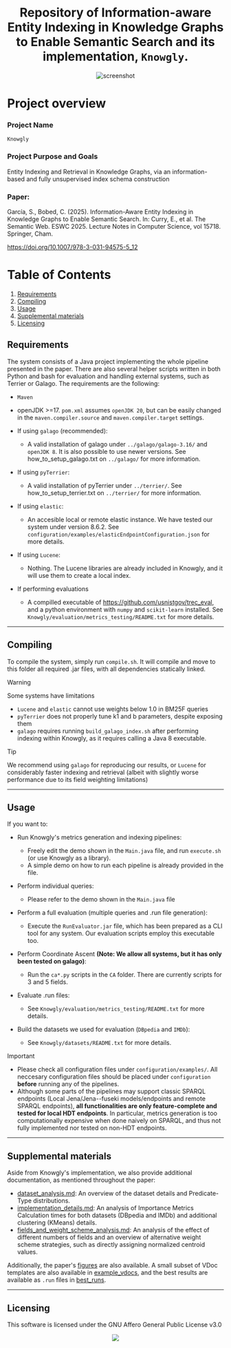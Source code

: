 <div align="center">

# Repository of Information-aware Entity Indexing in Knowledge Graphs to Enable Semantic Search and its implementation, `Knowgly`.

![screenshot](figures/vdoc_example.png)

</div>

# Project overview
### Project Name
`Knowgly`
### Project Purpose and Goals
Entity Indexing and Retrieval in Knowledge Graphs, via an information-based and fully unsupervised index schema construction
### Paper:
García, S., Bobed, C. (2025). Information-Aware Entity Indexing in Knowledge Graphs to Enable Semantic Search. In: Curry, E., et al. The Semantic Web. ESWC 2025. Lecture Notes in Computer Science, vol 15718. Springer, Cham. 

https://doi.org/10.1007/978-3-031-94575-5_12

# Table of Contents
1. [Requirements](#requirements)
2. [Compiling](#compiling)
3. [Usage](#usage)
4. [Supplemental materials](#supplemental-materials)
5. [Licensing](#licensing)



## Requirements
    
The system consists of a Java project implementing the whole pipeline presented in the paper. There are also several helper scripts written in both Python and bash for evaluation and handling external systems, such as Terrier or Galago.
The requirements are the following:
- `Maven`
- openJDK >=17. `pom.xml` assumes `openJDK 20`, but can be easily changed in the `maven.compiler.source` and `maven.compiler.target` settings.
- If using `galago` (recommended):
    - A valid installation of galago under `../galago/galago-3.16/` and `openJDK 8`. It is also possible to use newer versions.
      See how_to_setup_galago.txt on `../galago/` for more information.

- If using `pyTerrier`:
    - A valid installation of pyTerrier under `../terrier/`. See how_to_setup_terrier.txt on `../terrier/` for more information.

- If using `elastic`:
    - An accesible local or remote elastic instance. We have tested our system under version 8.6.2. See `configuration/examples/elasticEndpointConfiguration.json` for more details.

- If using `Lucene`:
    - Nothing. The Lucene libraries are already included in Knowgly, and it will use them to create a local index.     
  
- If performing evaluations
    - A compilled executable of https://github.com/usnistgov/trec_eval, and a python environment with `numpy` and `scikit-learn` installed. See `Knowgly/evaluation/metrics_testing/README.txt` for more details.

-----------------------------------------------------------------------------------------------------------------------------------------------

## Compiling
To compile the system, simply run `compile.sh`. It will compile and move to this folder all required .jar files, with all dependencies statically linked.

> [!WARNING]
> Some systems have limitations
> - `Lucene` and `elastic` cannot use weights below 1.0 in BM25F queries
> - `pyTerrier` does not properly tune k1 and b parameters, despite exposing them
> - `galago` requires running `build_galago_index.sh` after performing indexing within Knowgly, as it requires calling a Java 8 executable.


> [!TIP]
> We recommend using `galago` for reproducing our results, or `Lucene` for considerably faster indexing and retrieval (albeit with slightly worse performance due to its field weighting limitations)

-----------------------------------------------------------------------------------------------------------------------------------------------

## Usage
If you want to:
- Run Knowgly's metrics generation and indexing pipelines:
    - Freely edit the demo shown in the `Main.java` file, and run `execute.sh` (or use Knowgly as a library).
    - A simple demo on how to run each pipeline is already provided in the file.

- Perform individual queries:
    - Please refer to the demo shown in the `Main.java` file

- Perform a full evaluation (multiple queries and .run file generation):
    - Execute the `RunEvaluator.jar` file, which has been prepared as a CLI tool for any system. Our evaluation scripts
      employ this executable too.

- Perform Coordinate Ascent **(Note: We allow all systems, but it has only been tested on galago)**:
    - Run the `ca*.py` scripts in the `CA` folder. There are currently scripts for 3 and 5 fields.

- Evaluate .run files:
    - See `Knowgly/evaluation/metrics_testing/README.txt` for more details.

- Build the datasets we used for evaluation (`DBpedia` and `IMDb`):
    - See `Knowgly/datasets/README.txt` for more details.

> [!IMPORTANT]
> - Please check all configuration files under `configuration/examples/`. All neccesary configuration files should be placed under `configuration`
> **before** running any of the pipelines.
> - Although some parts of the pipelines may support classic SPARQL endpoints (Local Jena/Jena--fuseki models/endpoints and remote SPARQL endpoints),
> **all functionalities are only feature-complete and tested for local HDT endpoints**. In particular, metrics generation is too computationally expensive
> when done naively on SPARQL, and thus not fully implemented nor tested on non-HDT endpoints.

-----------------------------------------------------------------------------------------------------------------------------------------------


## Supplemental materials
Aside from Knowgly's implementation, we also provide additional documentation, as mentioned throughout the paper:
  - [dataset_analysis.md](additional_documentation/dataset_analysis.md): An overview of the dataset details and Predicate-Type distributions.
  - [implementation_details.md](additional_documentation/implementation_details.md): An analysis of Importance Metrics Calculation times for both datasets (DBpedia and IMDb) and additional clustering (KMeans) details.
  - [fields_and_weight_scheme_analysis.md](additional_documentation/fields_and_weight_scheme_analysis.md): An analysis of the effect of different numbers of fields and an overview of alternative weight scheme strategies, such as directly assigning normalized centroid values.

Additionally, the paper's [figures](figures) are also available. A small subset of VDoc templates are also available in [example_vdocs](example_vdocs), and the best results are available as `.run` files in [best_runs](best_runs).

-----------------------------------------------------------------------------------------------------------------------------------------------

## Licensing
This software is licensed under the GNU Affero General Public License v3.0

<div align="center">
    <img src="https://img.shields.io/badge/We_love-Pommi-blue"/>
</div>
